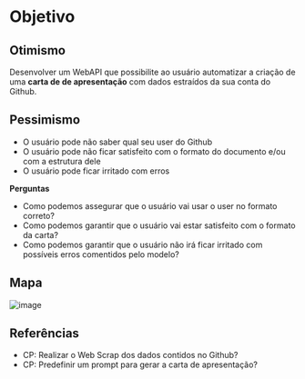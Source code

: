 # Objetivo

## Otimismo
Desenvolver um WebAPI que possibilite ao usuário automatizar a criação de uma **carta de de apresentação** com dados estraídos da sua conta do Github.

## Pessimismo
- O usuário pode não saber qual seu user do Github
- O usuário pode não ficar satisfeito com o formato do documento e/ou com a estrutura dele
- O usuário pode ficar irritado com erros

**Perguntas**
- Como podemos assegurar que o usuário vai usar o user no formato correto?
- Como podemos garantir que o usuário vai estar satisfeito com o formato da carta?
- Como podemos garantir que o usuário não irá ficar irritado com possíveis erros comentidos pelo modelo?

## Mapa

![image](https://github.com/user-attachments/assets/c7ecf0f1-c454-4250-86e6-c2c9b2e3cb01)

## Referências

- CP: Realizar o Web Scrap dos dados contidos no Github?
- CP: Predefinir um prompt para gerar a carta de apresentação?
